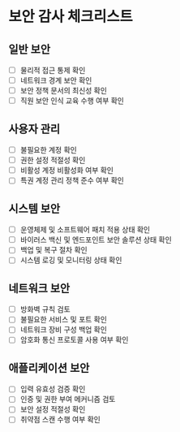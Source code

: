 # 보안 감사 체크리스트

## 일반 보안
- [ ] 물리적 접근 통제 확인
- [ ] 네트워크 경계 보안 확인
- [ ] 보안 정책 문서의 최신성 확인
- [ ] 직원 보안 인식 교육 수행 여부 확인

## 사용자 관리
- [ ] 불필요한 계정 확인
- [ ] 권한 설정 적절성 확인
- [ ] 비활성 계정 비활성화 여부 확인
- [ ] 특권 계정 관리 정책 준수 여부 확인

## 시스템 보안
- [ ] 운영체제 및 소프트웨어 패치 적용 상태 확인
- [ ] 바이러스 백신 및 엔드포인트 보안 솔루션 상태 확인
- [ ] 백업 및 복구 절차 확인
- [ ] 시스템 로깅 및 모니터링 상태 확인

## 네트워크 보안
- [ ] 방화벽 규칙 검토
- [ ] 불필요한 서비스 및 포트 확인
- [ ] 네트워크 장비 구성 백업 확인
- [ ] 암호화 통신 프로토콜 사용 여부 확인

## 애플리케이션 보안
- [ ] 입력 유효성 검증 확인
- [ ] 인증 및 권한 부여 메커니즘 검토
- [ ] 보안 설정 적절성 확인
- [ ] 취약점 스캔 수행 여부 확인